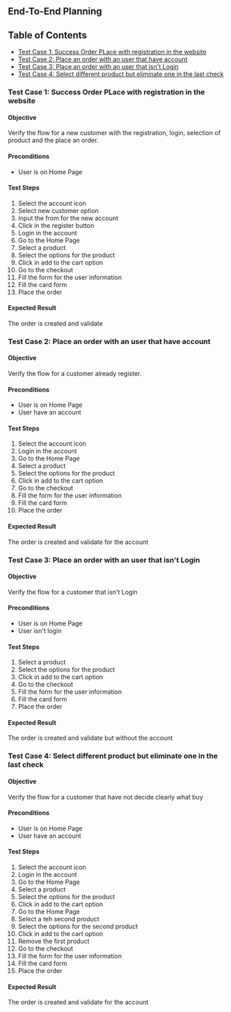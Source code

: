 ## End-To-End Planning

## Table of Contents

- [Test Case 1: Success Order PLace with registration in the website](#test-case-1-success-order-place-with-registration-in-the-website)
- [Test Case 2: Place an order with an user that have account](#test-case-2-place-an-order-with-an-user-that-have-account)
- [Test Case 3: Place an order with an user that isn't Login](#test-case-3-place-an-order-with-an-user-that-isnt-login)
- [Test Case 4: Select different product but eliminate one in the last check](#test-case-4-select-different-product-but-eliminate-one-in-the-last-check)

### Test Case 1: Success Order PLace with registration in the website

#### Objective
Verify the flow for a new customer with the registration, login, selection of product and the place an order.

#### Preconditions
- User is on Home Page

#### Test Steps
1. Select the account icon 
2. Select new customer option
3. Input the from for the new account
4. Click in the register button
5. Login in the account
6. Go to the Home Page
7. Select a product
8. Select the options for the product
9. Click in add to the cart option
10. Go to the checkout
11. Fill the form for the user information
12. Fill the card form
13. Place the order

#### Expected Result
The order is created and validate

### Test Case 2: Place an order with an user that have account

#### Objective
Verify the flow for a customer already register.

#### Preconditions
- User is on Home Page
- User have an account

#### Test Steps
1. Select the account icon 
2. Login in the account
3. Go to the Home Page
4. Select a product
5. Select the options for the product
6. Click in add to the cart option
7. Go to the checkout
8. Fill the form for the user information
9. Fill the card form
10. Place the order

#### Expected Result
The order is created and validate for the account

### Test Case 3: Place an order with an user that isn't Login 

#### Objective
Verify the flow for a customer that isn't Login

#### Preconditions
- User is on Home Page
- User isn't login

#### Test Steps
1. Select a product
2. Select the options for the product
3. Click in add to the cart option
4. Go to the checkout
5. Fill the form for the user information
6. Fill the card form
7. Place the order

#### Expected Result
The order is created and validate but without the account

### Test Case 4: Select different product but eliminate one in the last check

#### Objective
Verify the flow for a customer that have not decide clearly what buy

#### Preconditions
- User is on Home Page
- User have an account

#### Test Steps
1. Select the account icon 
2. Login in the account
3. Go to the Home Page
4. Select a product
5. Select the options for the product
6. Click in add to the cart option
7. Go to the Home Page
8. Select a teh second product
9. Select the options for the second product
10. Click in add to the cart option
11. Remove the first product
12. Go to the checkout
13. Fill the form for the user information
14. Fill the card form
15. Place the order

#### Expected Result
The order is created and validate for the account